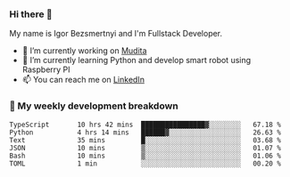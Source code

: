 ### Hi there 👋

My name is Igor Bezsmertnyi and I'm Fullstack Developer.

- 🔭 I’m currently working on [Mudita](https://mudita.com/)
- 🌱 I’m currently learning Python and develop smart robot using Raspberry PI
- 📫 You can reach me on [LinkedIn](https://www.linkedin.com/in/igor-bezsmertnyi-529522114/)

### 🧮 My weekly development breakdown
<!--START_SECTION:waka-->

```text
TypeScript       10 hrs 42 mins  ████████████████▓░░░░░░░░   67.18 %
Python           4 hrs 14 mins   ██████▓░░░░░░░░░░░░░░░░░░   26.63 %
Text             35 mins         █░░░░░░░░░░░░░░░░░░░░░░░░   03.68 %
JSON             10 mins         ▒░░░░░░░░░░░░░░░░░░░░░░░░   01.07 %
Bash             10 mins         ▒░░░░░░░░░░░░░░░░░░░░░░░░   01.06 %
TOML             1 min           ░░░░░░░░░░░░░░░░░░░░░░░░░   00.20 %
```

<!--END_SECTION:waka-->

<!--
**igorbezsmertnyi/igorbezsmertnyi** is a ✨ _special_ ✨ repository because its `README.md` (this file) appears on your GitHub profile.

Here are some ideas to get you started:

- 🔭 I’m currently working on ...
- 🌱 I’m currently learning ...
- 👯 I’m looking to collaborate on ...
- 🤔 I’m looking for help with ...
- 💬 Ask me about ...
- 📫 How to reach me: ...
- 😄 Pronouns: ...
- ⚡ Fun fact: ...
-->
